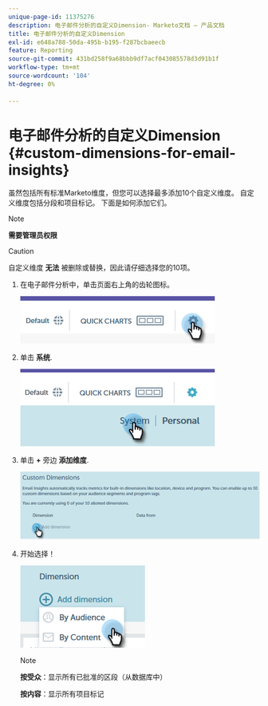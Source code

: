 ```yaml
---
unique-page-id: 11375276
description: 电子邮件分析的自定义Dimension- Marketo文档 — 产品文档
title: 电子邮件分析的自定义Dimension
exl-id: e648a788-50da-495b-b195-f287bcbaeecb
feature: Reporting
source-git-commit: 431bd258f9a68bbb9df7acf043085578d3d91b1f
workflow-type: tm+mt
source-wordcount: '104'
ht-degree: 0%

---
```


# 电子邮件分析的自定义Dimension {#custom-dimensions-for-email-insights}

虽然包括所有标准Marketo维度，但您可以选择最多添加10个自定义维度。 自定义维度包括分段和项目标记。 下面是如何添加它们。

>[!NOTE]
>
>**需要管理员权限**

>[!CAUTION]
>
>自定义维度 **无法** 被删除或替换，因此请仔细选择您的10项。

1. 在电子邮件分析中，单击页面右上角的齿轮图标。

   ![](assets/cd1.png)

1. 单击 **系统**.

   ![](assets/cd2.png)

1. 单击 **+** 旁边 **添加维度**.

   ![](assets/cd3.png)

1. 开始选择！

   ![](assets/cd4.png)

   >[!NOTE]
   >
   >**按受众**：显示所有已批准的区段（从数据库中）
   >
   >**按内容**：显示所有项目标记
